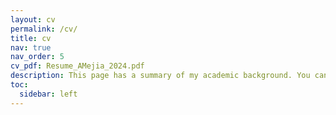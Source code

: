 ```yaml
---
layout: cv
permalink: /cv/
title: cv
nav: true
nav_order: 5
cv_pdf: Resume_AMejia_2024.pdf
description: This page has a summary of my academic background. You can also download my resume from the PDF icon.
toc:
  sidebar: left
---
```


